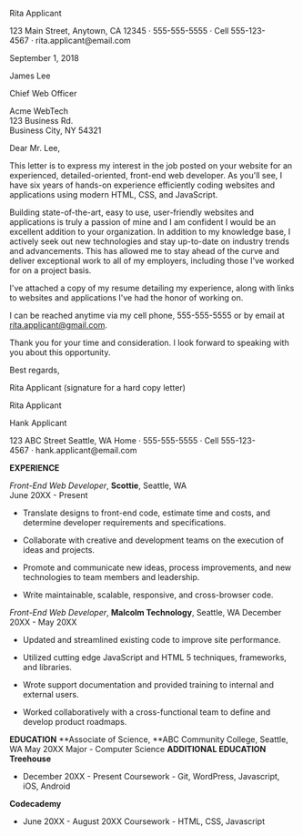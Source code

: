 Rita Applicant

123 Main Street, Anytown, CA 12345 · 555-555-5555 · Cell
555-123-4567 · rita.applicant\@email.com

September 1, 2018

James Lee

Chief Web Officer

Acme WebTech\
123 Business Rd.\
Business City, NY 54321

Dear Mr. Lee,

This letter is to express my interest in the job posted on your website
for an experienced, detailed-oriented, front-end web developer. As
you\'ll see, I have six years of hands-on experience efficiently coding
websites and applications using modern HTML, CSS, and JavaScript.

Building state-of-the-art, easy to use, user-friendly websites and
applications is truly a passion of mine and I am confident I would be an
excellent addition to your organization. In addition to my knowledge
base, I actively seek out new technologies and stay up-to-date on
industry trends and advancements. This has allowed me to stay ahead of
the curve and deliver exceptional work to all of my employers, including
those I\'ve worked for on a project basis.

I've attached a copy of my resume detailing my experience, along with
links to websites and applications I've had the honor of working on.

I can be reached anytime via my cell phone, 555-555-5555 or by email at
<rita.applicant@gmail.com>.

Thank you for your time and consideration. I look forward to speaking
with you about this opportunity.

Best regards,

Rita Applicant ​(signature for a hard copy letter)

Rita Applicant

Hank Applicant

123 ABC Street Seattle, WA Home · 555-555-5555 · Cell
555-123-4567 · hank.applicant\@email.com

**EXPERIENCE**

*Front-End Web Developer*, **Scottie**, Seattle, WA\
June 20XX - Present

-   Translate designs to front-end code, estimate time and costs, and
    determine developer requirements and specifications.

-   Collaborate with creative and development teams on the execution of
    ideas and projects. 

-   Promote and communicate new ideas, process improvements, and new
    technologies to team members and leadership. 

-   Write maintainable, scalable, responsive, and cross-browser code.

*Front-End Web Developer*, **Malcolm Technology**, Seattle, WA December
20XX - May 20XX

-   Updated and streamlined existing code to improve site performance.

-   Utilized cutting edge JavaScript and HTML 5 techniques, frameworks,
    and libraries. 

-   Wrote support documentation and provided training to internal and
    external users. 

-   Worked collaboratively with a cross-functional team to define and
    develop product roadmaps.

**EDUCATION** **Associate of Science, **ABC Community College, Seattle,
WA May 20XX Major - Computer Science **ADDITIONAL EDUCATION**
**Treehouse**

-   December 20XX - Present Coursework - Git, WordPress, Javascript,
    iOS, Android

**Codecademy**

-   June 20XX - August 20XX Coursework - HTML, CSS, Javascript
